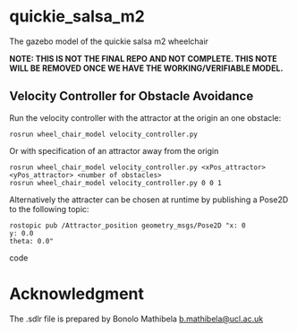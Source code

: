 # quickie_salsa_m2
The gazebo model of the quickie salsa m2 wheelchair

**NOTE: THIS IS NOT THE FINAL REPO AND NOT COMPLETE. THIS NOTE WILL BE REMOVED ONCE WE HAVE THE WORKING/VERIFIABLE MODEL.**

## Velocity Controller for Obstacle Avoidance
Run the velocity controller with the attractor at the origin an one obstacle: 
```
rosrun wheel_chair_model velocity_controller.py
```
Or with specification of an attractor away from the origin
```
rosrun wheel_chair_model velocity_controller.py <xPos_attractor> <yPos_attractor> <number of obstacles>
rosrun wheel_chair_model velocity_controller.py 0 0 1
```

Alternatively the attracter can be chosen at runtime by publishing a Pose2D to the following topic:
```
rostopic pub /Attractor_position geometry_msgs/Pose2D "x: 0
y: 0.0
theta: 0.0"
```

code
# Acknowledgment
The .sdlr file is prepared by Bonolo Mathibela <b.mathibela@ucl.ac.uk> 
